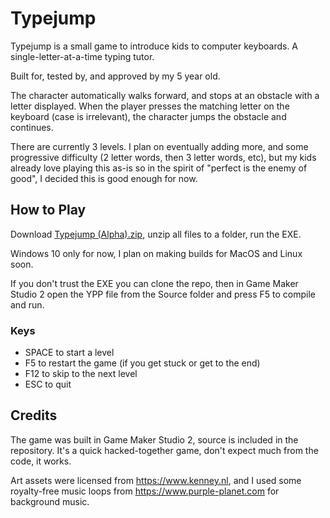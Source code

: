 # Typejump

Typejump is a small game to introduce kids to computer keyboards. A single-letter-at-a-time typing tutor.

Built for, tested by, and approved by my 5 year old.

The character automatically walks forward, and stops at an obstacle with a letter displayed. When the player presses the matching letter on the keyboard (case is irrelevant), the character jumps the obstacle and continues. 

There are currently 3 levels. I plan on eventually adding more, and some progressive difficulty (2 letter words, then 3 letter words, etc), but my kids already love playing this as-is so in the spirit of "perfect is the enemy of good", I decided this is good enough for now.

## How to Play

Download [Typejump (Alpha).zip](https://github.com/obsoletenerd/typejump/blob/master/Typejump%20(Alpha).zip), unzip all files to a folder, run the EXE.

Windows 10 only for now, I plan on making builds for MacOS and Linux soon.

If you don't trust the EXE you can clone the repo, then in Game Maker Studio 2 open the YPP file from the Source folder and press F5 to compile and run.

### Keys

* SPACE to start a level
* F5 to restart the game (if you get stuck or get to the end)
* F12 to skip to the next level
* ESC to quit

## Credits

The game was built in Game Maker Studio 2, source is included in the repository. It's a quick hacked-together game, don't expect much from the code, it works.

Art assets were licensed from https://www.kenney.nl, and I used some royalty-free music loops from https://www.purple-planet.com for background music.
